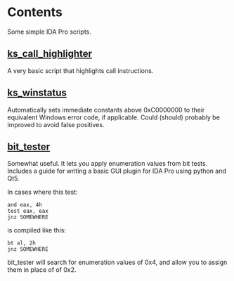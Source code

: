 # Contents
Some simple IDA Pro scripts.

## [ks_call_highlighter](ks_call_highlighter.py)
A very basic script that highlights call instructions.

## [ks_winstatus](ks_winstatus.py)
Automatically sets immediate constants above 0xC0000000 to their equivalent Windows error code, if applicable. Could (should) probably be improved to avoid false positives.

## [bit_tester](bit_tester)
Somewhat useful. It lets you apply enumeration values from bit tests. Includes a guide for writing a basic GUI plugin for IDA Pro using python and Qt5.

In cases where this test:
```assembly
and eax, 4h      
test eax, eax     
jnz SOMEWHERE
```

is compiled like this:
```assembly
bt al, 2h
jnz SOMEWHERE        
```

bit_tester will search for enumeration values of 0x4, and allow you to assign them in place of of 0x2.

